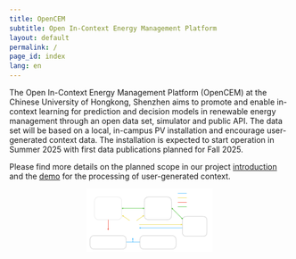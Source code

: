 ```yaml
---
title: OpenCEM
subtitle: Open In-Context Energy Management Platform
layout: default
permalink: /
page_id: index
lang: en
---
```


The Open In-Context Energy Management Platform (OpenCEM) at the 
Chinese University of Hongkong, Shenzhen aims to promote and enable
in-context learning for prediction and decision models in renewable
energy management through an open data set, simulator and public API.
The data set will be based on a local, in-campus PV installation and 
encourage user-generated context data. The installation is expected 
to start operation in Summer 2025 with first data publications planned 
for Fall 2025.

Please find more details on the planned scope in our project 
[introduction](/introduction.html) and the [demo](/demo.html) for 
the processing of user-generated context.

<img src="/assets/images/OpenCEM.en.svg" 
     alt="OpenCEM-overview" 
     class="OpenCEM-overview"
     style="max-width: 45%; height: auto; margin-left:auto;margin-right:auto;display:block;">
